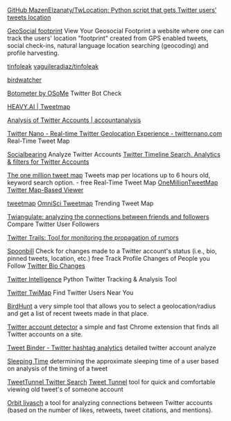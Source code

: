 
[GitHub MazenElzanaty/TwLocation: Python script that gets Twitter users' tweets location](https://github.com/MazenElzanaty/TwLocation)

[GeoSocial footprint](https://geosocialfootprint.com/)
View Your Geosocial Footprint
a website where one can track the users' location "footprint" created from GPS enabled tweets, social check-ins, natural language location searching (geocoding) and profile harvesting.

[tinfoleak](https://tinfoleak.com/)
[vaguileradiaz/tinfoleak](https://github.com/vaguileradiaz/tinfoleak)

[birdwatcher](https://github.com/michenriksen/birdwatcher)

[Botometer by OSoMe](https://botometer.iuni.iu.edu/)
Twitter Bot Check

[HEAVY.AI | Tweetmap](https://www.heavy.ai/demos/tweetmap)

[Analysis of Twitter Accounts | accountanalysis](https://accountanalysis.app/)

[Twitter Nano - Real-time Twitter Geolocation Experience - twitternano.com](https://www.twitternano.com/)
Real-Time Tweet Map

[Socialbearing](https://socialbearing.com/)
Analyze Twitter Accounts
[Twitter Timeline Search. Analytics & filters for Twitter Accounts](https://socialbearing.com/search/user)

[The one million tweet map](https://onemilliontweetmap.com/)
Tweets map per locations up to 6 hours old, keyword search option. - free
Real-Time Tweet Map
[OneMillionTweetMap Twitter Map-Based Viewer](https://onemilliontweetmap.com/?center=25.505%2C-0.09&cluster=1&hashtag1=&hashtag2=&hashtagBattle=0&heatmap=0&search=&sun=0&timeRange=0&timeRange=25&timeSelector=0&timeStep=0&zoom=2)

[tweetmap](https://www.omnisci.com/demos/tweetmap)
[OmniSci Tweetmap](https://mapd.csail.mit.edu/tweetmap)
Trending Tweet Map

[Twiangulate: analyzing the connections between friends and followers](https://twiangulate.com/search/)
Compare Twitter User Followers

[Twitter Trails: Tool for monitoring the propagation of rumors](http://twittertrails.com/)

[Spoonbill](https://spoonbill.io/)
Check for changes made to a Twitter account's status (i.e., bio, pinned tweets, location, etc.)
free
Track Profile Changes of People you Follow
[Twitter Bio Changes](https://spoonbill.io/data/%3CTWITTER%20USERNAME%3E)

[Twitter Intelligence](https://github.com/batuhaniskr/twitter-intelligence)
Python Twitter Tracking & Analysis Tool

[Twitter TwiMap](https://twimap.com/)
Find Twitter Users Near You

[BirdHunt](https://birdhunt.co/)
a very simple tool that allows you to select a geolocation/radius and get a list of recent tweets made in that place.

[Twitter account detector](https://chrome.google.com/webstore/detail/twitter-account-detector/papcdbgfejihdinhieggiamjnkclhkck/related)
a simple and fast Chrome extension that finds all Twitter accounts on a site.

[Tweet Binder - Twitter hashtag analytics](https://www.tweetbinder.com/)
detailed twitter account analyze

[Sleeping Time](http://sleepingtime.org/)
determining the approximate sleeping time of a user based on analysis of the timing of a tweet

[TweetTunnel Twitter Search](https://tweettunnel.com/)
[Tweet Tunnel](https://tweettunnel.com/reverse.php)
tool for quick and comfortable viewing old tweet's of someone account

[Orbit livasch](https://orbit.livasch.com/)
a tool for analyzing connections between Twitter accounts (based on the number of likes, retweets, tweet citations, and mentions).
